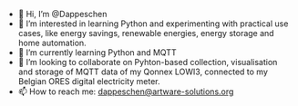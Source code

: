 - 👋 Hi, I’m @Dappeschen
- 👀 I’m interested in learning Python and experimenting with practical use cases, like energy savings, renewable energies, energy storage and home automation.
- 🌱 I’m currently learning Python and MQTT
- 💞️ I’m looking to collaborate on Pyhton-based collection, visualisation and storage of MQTT data of my Qonnex LOWI3, connected to my Belgian ORES digital electricity meter. 
- 📫 How to reach me: dappeschen@artware-solutions.org

<!---
Dappeschen/Dappeschen is a ✨ special ✨ repository because its `README.md` (this file) appears on your GitHub profile.
You can click the Preview link to take a look at your changes.
--->
